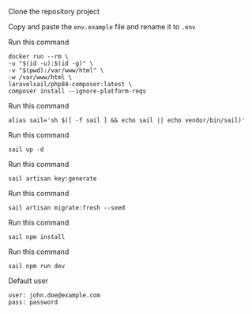 Clone the repository project

Copy and paste the `env.example` file and rename it to `.env`

Run this command
```
docker run --rm \
-u "$(id -u):$(id -g)" \
-v "$(pwd):/var/www/html" \
-w /var/www/html \
laravelsail/php84-composer:latest \
composer install --ignore-platform-reqs
```

Run this command
``` 
alias sail='sh $([ -f sail ] && echo sail || echo vendor/bin/sail)'
```

Run this command
``` 
sail up -d
```

Run this command
``` 
sail artisan key:generate 
```

Run this command
``` 
sail artisan migrate:fresh --seed
```

Run this command
``` 
sail npm install
```

Run this command
``` 
sail npm run dev
```

Default user
```
user: john.doe@example.com
pass: password
```

